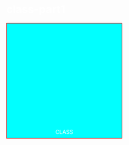 # class-part1
<!DOCTYPE html>
<html lang="ko">
<head>
<meta charset="UTF-8">
<title>relative 부모요소, absolute 자식요소</title>
<style type="text/css">
body{
   margin:0; color:white;
}
.parent{
   position: relative;
   //position: absolute;
   width:300px;
   height:300px;
   background-color:aqua;
   border:1px solid red;
   //margin:auto;
   //left:50%;
   //right:-50%;
}
.child{
   position:absolute;
   
   //position:fixed;
   //position:relative;
   width:50px;
   height:50px;
   
   background-color:blue;
   left:50%;
   bottom:-25px;
   transform:translatex(-50%);
   text-align:center;
}
</style>
</head>
<body>
   <div class="parent">
      <div class="child">CLASS</div>
      </div>
   
</body>
</html>
